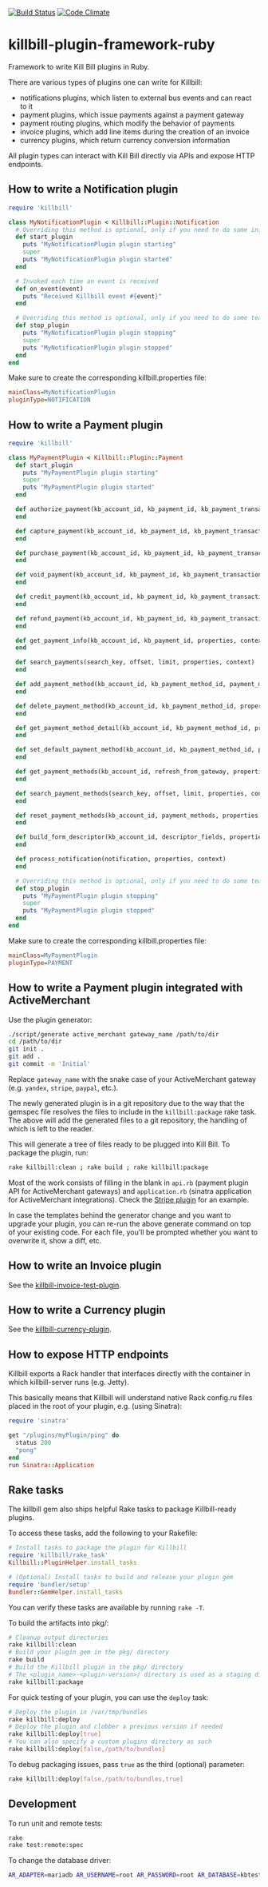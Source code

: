 [![Build Status](https://travis-ci.org/killbill/killbill-plugin-framework-ruby.png)](https://travis-ci.org/killbill/killbill-plugin-framework-ruby)
[![Code Climate](https://codeclimate.com/github/killbill/killbill-plugin-framework-ruby.png)](https://codeclimate.com/github/killbill/killbill-plugin-framework-ruby)

killbill-plugin-framework-ruby
==============================

Framework to write Kill Bill plugins in Ruby.

There are various types of plugins one can write for Killbill:

* notifications plugins, which listen to external bus events and can react to it
* payment plugins, which issue payments against a payment gateway
* payment routing plugins, which modify the behavior of payments
* invoice plugins, which add line items during the creation of an invoice
* currency plugins, which return currency conversion information

All plugin types can interact with Kill Bill directly via APIs and expose HTTP endpoints.

How to write a Notification plugin
----------------------------------

```ruby
require 'killbill'

class MyNotificationPlugin < Killbill::Plugin::Notification
  # Overriding this method is optional, only if you need to do some initialization work
  def start_plugin
    puts "MyNotificationPlugin plugin starting"
    super
    puts "MyNotificationPlugin plugin started"
  end

  # Invoked each time an event is received
  def on_event(event)
    puts "Received Killbill event #{event}"
  end

  # Overriding this method is optional, only if you need to do some tear down work
  def stop_plugin
    puts "MyNotificationPlugin plugin stopping"
    super
    puts "MyNotificationPlugin plugin stopped"
  end
end
```

Make sure to create the corresponding killbill.properties file:

```ini
mainClass=MyNotificationPlugin
pluginType=NOTIFICATION
```

How to write a Payment plugin
-----------------------------

```ruby
require 'killbill'

class MyPaymentPlugin < Killbill::Plugin::Payment
  def start_plugin
    puts "MyPaymentPlugin plugin starting"
    super
    puts "MyPaymentPlugin plugin started"
  end

  def authorize_payment(kb_account_id, kb_payment_id, kb_payment_transaction_id, kb_payment_method_id, amount, currency, properties, context)
  end

  def capture_payment(kb_account_id, kb_payment_id, kb_payment_transaction_id, kb_payment_method_id, amount, currency, properties, context)
  end

  def purchase_payment(kb_account_id, kb_payment_id, kb_payment_transaction_id, kb_payment_method_id, amount, currency, properties, context)
  end

  def void_payment(kb_account_id, kb_payment_id, kb_payment_transaction_id, kb_payment_method_id, properties, context)
  end

  def credit_payment(kb_account_id, kb_payment_id, kb_payment_transaction_id, kb_payment_method_id, amount, currency, properties, context)
  end

  def refund_payment(kb_account_id, kb_payment_id, kb_payment_transaction_id, kb_payment_method_id, amount, currency, properties, context)
  end

  def get_payment_info(kb_account_id, kb_payment_id, properties, context)
  end

  def search_payments(search_key, offset, limit, properties, context)
  end

  def add_payment_method(kb_account_id, kb_payment_method_id, payment_method_props, set_default, properties, context)
  end

  def delete_payment_method(kb_account_id, kb_payment_method_id, properties, context)
  end

  def get_payment_method_detail(kb_account_id, kb_payment_method_id, properties, context)
  end

  def set_default_payment_method(kb_account_id, kb_payment_method_id, properties, context)
  end

  def get_payment_methods(kb_account_id, refresh_from_gateway, properties, context)
  end

  def search_payment_methods(search_key, offset, limit, properties, context)
  end

  def reset_payment_methods(kb_account_id, payment_methods, properties, context)
  end

  def build_form_descriptor(kb_account_id, descriptor_fields, properties, context)
  end

  def process_notification(notification, properties, context)
  end

  # Overriding this method is optional, only if you need to do some tear down work
  def stop_plugin
    puts "MyPaymentPlugin plugin stopping"
    super
    puts "MyPaymentPlugin plugin stopped"
  end
end
```

Make sure to create the corresponding killbill.properties file:

```ini
mainClass=MyPaymentPlugin
pluginType=PAYMENT
```

How to write a Payment plugin integrated with ActiveMerchant
------------------------------------------------------------

Use the plugin generator:

```bash
./script/generate active_merchant gateway_name /path/to/dir
cd /path/to/dir
git init .
git add .
git commit -m 'Initial'
```

Replace `gateway_name` with the snake case of your ActiveMerchant gateway (e.g. `yandex`, `stripe`, `paypal`, etc.).

The newly generated plugin is in a git repository due to the way that the gemspec file resolves the files to include in the `killbill:package` rake task.  The above will add the generated files to a git repository, the handling of which is left to the reader.

This will generate a tree of files ready to be plugged into Kill Bill. To package the plugin, run:

```bash
rake killbill:clean ; rake build ; rake killbill:package
```

Most of the work consists of filling in the blank in `api.rb` (payment plugin API for ActiveMerchant gateways) and `application.rb` (sinatra application for ActiveMerchant integrations). Check the [Stripe plugin](https://github.com/killbill/killbill-stripe-plugin) for an example.

In case the templates behind the generator change and you want to upgrade your plugin, you can re-run the above
generate command on top of your existing code. For each file, you'll be prompted whether you want to overwrite it, show a
diff, etc.

How to write an Invoice plugin
------------------------------

See the [killbill-invoice-test-plugin](https://github.com/killbill/killbill-invoice-test-plugin).

How to write a Currency plugin
------------------------------

See the [killbill-currency-plugin](https://github.com/killbill/killbill-currency-plugin).

How to expose HTTP endpoints
----------------------------

Killbill exports a Rack handler that interfaces directly with the container in which killbill-server runs (e.g. Jetty).

This basically means that Killbill will understand native Rack config.ru files placed in the root of your plugin, e.g. (using Sinatra):

```ruby
require 'sinatra'

get "/plugins/myPlugin/ping" do
  status 200
  "pong"
end
run Sinatra::Application
```

Rake tasks
----------

The killbill gem also ships helpful Rake tasks to package Killbill-ready plugins.

To access these tasks, add the following to your Rakefile:

```ruby
# Install tasks to package the plugin for Killbill
require 'killbill/rake_task'
Killbill::PluginHelper.install_tasks

# (Optional) Install tasks to build and release your plugin gem
require 'bundler/setup'
Bundler::GemHelper.install_tasks
```

You can verify these tasks are available by running `rake -T`.

To build the artifacts into pkg/:

```bash
# Cleanup output directories
rake killbill:clean
# Build your plugin gem in the pkg/ directory
rake build
# Build the Killbill plugin in the pkg/ directory
# The <plugin_name>-<plugin-version>/ directory is used as a staging directory
rake killbill:package
```

For quick testing of your plugin, you can use the `deploy` task:

```bash
# Deploy the plugin in /var/tmp/bundles
rake killbill:deploy
# Deploy the plugin and clobber a previous version if needed
rake killbill:deploy[true]
# You can also specify a custom plugins directory as such
rake killbill:deploy[false,/path/to/bundles]
```

To debug packaging issues, pass `true` as the third (optional) parameter:

```bash
rake killbill:deploy[false,/path/to/bundles,true]
```

Development
-----------

To run unit and remote tests:

```bash
rake
rake test:remote:spec
```

To change the database driver:

```bash
AR_ADAPTER=mariadb AR_USERNAME=root AR_PASSWORD=root AR_DATABASE=kbtest rake
```

